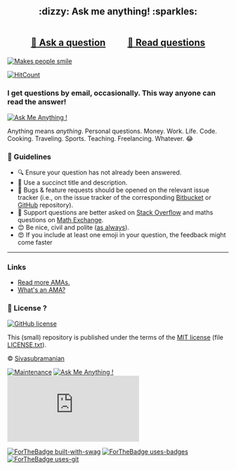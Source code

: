 
<h2 align="center">
:dizzy: Ask me anything! :sparkles:<br><br>

<a href="../../issues/new">:speech_balloon: Ask a question</a> &nbsp;&nbsp;&nbsp;&nbsp;&nbsp;&nbsp;&nbsp;&nbsp; <a href="../../issues?q=is%3Aissue+is%3Aclosed+sort%3Aupdated-desc">:book: Read questions</a>
</h2>

 [![Makes people smile](https://forthebadge.com/images/badges/makes-people-smile.svg)](https://github.com/iamsivab)
 
[![HitCount](http://hits.dwyl.com/iamsivab/ama.svg)](http://hits.dwyl.com/iamsivab/ama)

### I get questions by email, occasionally. This way anyone can read the answer!

[![Ask Me Anything !](https://img.shields.io/badge/Ask%20me-anything-1abc9c.svg)](https://GitHub.com/iamsivab/ama)

Anything means *anything*. Personal questions. Money. Work. Life. Code.
Cooking. Traveling. Sports. Teaching.  Freelancing. Whatever. :joy:

### :memo: Guidelines

 - :mag: Ensure your question has not already been answered.
 - :memo: Use a succinct title and description.
 - :bug: Bugs & feature requests should be opened on the relevant issue tracker (i.e., on the issue tracker of the corresponding [Bitbucket](https://bitbucket.org/lbesson/) or [GitHub](https://github.com/iamsivab) repository).
 - :signal_strength: Support questions are better asked on [Stack Overflow](https://stackoverflow.com/) and maths questions on [Math Exchange](https://math.stackexchange.com/).
 - :blush: Be nice, civil and polite ([as always](http://contributor-covenant.org/version/1/4/)).
 - :heart_eyes: If you include at least one emoji in your question, the feedback might come faster

----

### Links

 - [Read more AMAs.](https://github.com/sindresorhus/amas)
 - [What's an AMA?](https://en.wikipedia.org/wiki/Reddit#IAmA_and_AMA)

### :scroll: License ? 

[![GitHub license](https://img.shields.io/github/license/iamsivab/ama.svg)](https://github.com/iamsivab/ama/blob/master/LICENSE)

This (small) repository is published under the terms of the [MIT license](http://lbesson.mit-license.org/) (file [LICENSE.txt](http://lbesson.mit-license.org/)).

© [Sivasubramanian](https://GitHub.com/iamsivab)

[![Maintenance](https://img.shields.io/badge/Maintenance%3F-Yes-green.svg)](https://GitHub.com/iamsivab/ama/graphs/commit-activity)
[![Ask Me Anything !](https://img.shields.io/badge/Ask%20me-anything-1abc9c.svg)](https://GitHub.com/iamsivab/ama)
[![Analytics](https://ga-beacon.appspot.com/UA-38514290-17/github.com/iamsivab/ama/README.md?pixel)](https://GitHub.com/iamsivab/ama/)

[![ForTheBadge built-with-swag](http://ForTheBadge.com/images/badges/built-with-swag.svg)](https://GitHub.com/iamsivab/) [![ForTheBadge uses-badges](http://ForTheBadge.com/images/badges/uses-badges.svg)](http://ForTheBadge.com) [![ForTheBadge uses-git](http://ForTheBadge.com/images/badges/uses-git.svg)](https://GitHub.com/)
